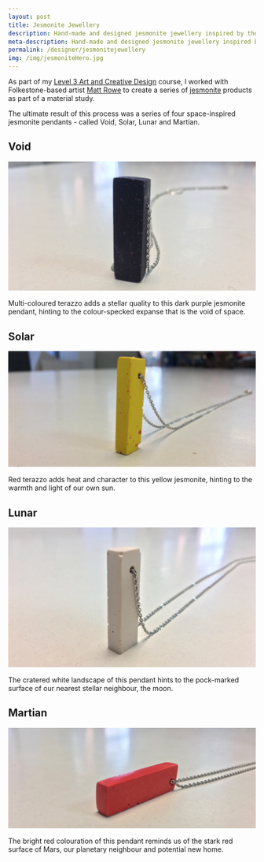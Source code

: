 ```yaml
---
layout: post
title: Jesmonite Jewellery
description: Hand-made and designed jesmonite jewellery inspired by the solar system.
meta-description: Hand-made and designed jesmonite jewellery inspired by the solar system.
permalink: /designer/jesmonitejewellery
img: /img/jesmoniteHero.jpg
---
```


As part of my [Level 3 Art and Creative Design](http://eastkent.ac.uk/course/art-and-creative-design-level-3) course, I worked with Folkestone-based artist [Matt Rowe](http://mattroweportfolio.co.uk/) to create a series of [jesmonite](http://jesmonite.com) products as part of a material study.

The ultimate result of this process was a series of four space-inspired jesmonite pendants - called Void, Solar, Lunar and Martian.

## Void

<img src="/img/jesmoniteVoid.jpg" alt="" title="" />

Multi-coloured terazzo adds a stellar quality to this dark purple jesmonite pendant, hinting to the colour-specked expanse that is the void of space.

## Solar

<img src="/img/jesmoniteSolar.jpg" alt="" title="" />

Red terazzo adds heat and character to this yellow jesmonite, hinting to the warmth and light of our own sun.

## Lunar

<img src="/img/jesmoniteLunar.jpg" alt="" title="" />

The cratered white landscape of this pendant hints to the pock-marked surface of our nearest stellar neighbour, the moon.

## Martian

<img src="/img/jesmoniteMartian.jpg" alt="" title="" />

The bright red colouration of this pendant reminds us of the stark red surface of Mars, our planetary neighbour and potential new home.
